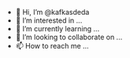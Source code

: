 - 👋 Hi, I’m @kafkasdeda
- 👀 I’m interested in ...
- 🌱 I’m currently learning ...
- 💞️ I’m looking to collaborate on ...
- 📫 How to reach me ...

<!---
kafkasdeda/kafkasdeda is a ✨ special ✨ repository because its `README.md` (this file) appears on your GitHub profile.
You can click the Preview link to take a look at your changes.
--->
